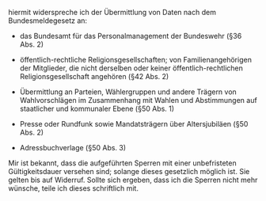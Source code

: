 hiermit widerspreche ich der Übermittlung von Daten nach dem Bundesmeldegesetz an:

+ das Bundesamt für das Personalmanagement der Bundeswehr (§36 Abs. 2)

+ öffentlich-rechtliche Religionsgesellschaften; von Familienangehörigen der Mitglieder, die nicht derselben oder keiner öffentlich-rechtlichen Religionsgesellschaft angehören (§42 Abs. 2)

+ Übermittlung an Parteien, Wählergruppen und andere Trägern von Wahlvorschlägen im Zusammenhang mit Wahlen und Abstimmungen auf staatlicher und kommunaler Ebene (§50 Abs. 1)

+ Presse oder Rundfunk sowie Mandatsträgern über Altersjubiläen (§50 Abs. 2)

+ Adressbuchverlage (§50 Abs. 3)

Mir ist bekannt, dass die aufgeführten Sperren mit einer unbefristeten Gültigkeitsdauer versehen sind;
solange dieses gesetzlich möglich ist. Sie gelten bis auf Widerruf.
Sollte sich ergeben, dass ich die Sperren nicht mehr wünsche, teile ich dieses schriftlich mit.

